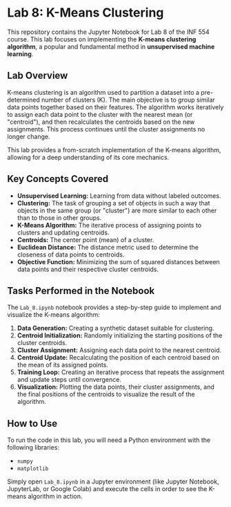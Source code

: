 # Lab 8: K-Means Clustering

This repository contains the Jupyter Notebook for Lab 8 of the INF 554 course. This lab focuses on implementing the **K-means clustering algorithm**, a popular and fundamental method in **unsupervised machine learning**.

## Lab Overview 

K-means clustering is an algorithm used to partition a dataset into a pre-determined number of clusters (K). The main objective is to group similar data points together based on their features. The algorithm works iteratively to assign each data point to the cluster with the nearest mean (or "centroid"), and then recalculates the centroids based on the new assignments. This process continues until the cluster assignments no longer change.

This lab provides a from-scratch implementation of the K-means algorithm, allowing for a deep understanding of its core mechanics.

## Key Concepts Covered

-   **Unsupervised Learning:** Learning from data without labeled outcomes.
-   **Clustering:** The task of grouping a set of objects in such a way that objects in the same group (or "cluster") are more similar to each other than to those in other groups.
-   **K-Means Algorithm:** The iterative process of assigning points to clusters and updating centroids.
-   **Centroids:** The center point (mean) of a cluster.
-   **Euclidean Distance:** The distance metric used to determine the closeness of data points to centroids.
-   **Objective Function:** Minimizing the sum of squared distances between data points and their respective cluster centroids.

## Tasks Performed in the Notebook 

The `Lab_8.ipynb` notebook provides a step-by-step guide to implement and visualize the K-means algorithm:

1.  **Data Generation:** Creating a synthetic dataset suitable for clustering.
2.  **Centroid Initialization:** Randomly initializing the starting positions of the cluster centroids.
3.  **Cluster Assignment:** Assigning each data point to the nearest centroid.
4.  **Centroid Update:** Recalculating the position of each centroid based on the mean of its assigned points.
5.  **Training Loop:** Creating an iterative process that repeats the assignment and update steps until convergence.
6.  **Visualization:** Plotting the data points, their cluster assignments, and the final positions of the centroids to visualize the result of the algorithm.

## How to Use 

To run the code in this lab, you will need a Python environment with the following libraries:

-   `numpy`
-   `matplotlib`

Simply open `Lab_8.ipynb` in a Jupyter environment (like Jupyter Notebook, JupyterLab, or Google Colab) and execute the cells in order to see the K-means algorithm in action.
